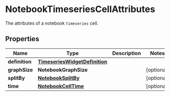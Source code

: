 # NotebookTimeseriesCellAttributes

The attributes of a notebook `timeseries` cell.

## Properties

| Name           | Type                                                            | Description | Notes      |
| -------------- | --------------------------------------------------------------- | ----------- | ---------- |
| **definition** | [**TimeseriesWidgetDefinition**](TimeseriesWidgetDefinition.md) |             |
| **graphSize**  | **NotebookGraphSize**                                           |             | [optional] |
| **splitBy**    | [**NotebookSplitBy**](NotebookSplitBy.md)                       |             | [optional] |
| **time**       | [**NotebookCellTime**](NotebookCellTime.md)                     |             | [optional] |
